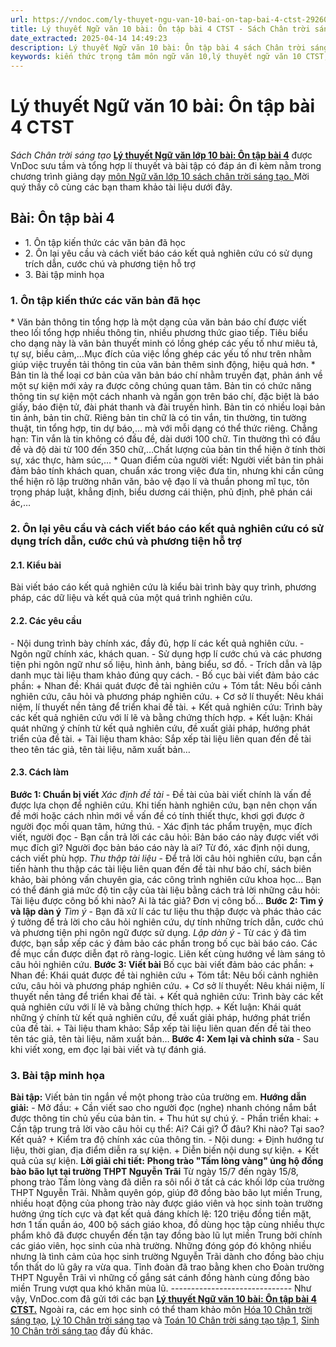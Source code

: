 ```yaml
---
url: https://vndoc.com/ly-thuyet-ngu-van-10-bai-on-tap-bai-4-ctst-292601
title: Lý thuyết Ngữ văn 10 bài: Ôn tập bài 4 CTST - Sách Chân trời sáng tạo - VnDoc.com
date_extracted: 2025-04-14 14:49:23
description: Lý thuyết Ngữ văn 10 bài: Ôn tập bài 4 sách Chân trời sáng tạo được VnDoc sưu tầm và giới thiệu  để tham khảo chuẩn bị cho bài giảng học kì mới sắp tới đây của mình.
keywords: kiến thức trọng tâm môn ngữ văn 10,lý thuyết ngữ văn 10 CTST,ngữ văn lớp 10,ôn tập lý thuyết văn lớp 10,lý thuyết môn ngữ văn 10,lý thuyết văn 10 CTST,Lý thuyết môn ngữ văn 10 bài Ôn tập bài 4,Ôn tập bài 4,trắc nghiệm ngữ văn 10 CTST,văn 10 chân trời sáng tạo
---
```


# Lý thuyết Ngữ văn 10 bài: Ôn tập bài 4 CTST
 _Sách Chân trời sáng tạo_
**[Lý thuyết Ngữ văn lớp 10 bài: Ôn tập bài 4](<https://vndoc.com/ly-thuyet-ngu-van-10-bai-on-tap-bai-4-ctst-292601>)** được VnDoc sưu tầm và tổng hợp lí thuyết và bài tập có đáp án đi kèm nằm trong chương trình giảng dạy [môn Ngữ văn lớp 10 sách chân trời sáng tạo. ](<https://vndoc.com/ngu-van-10-chan-troi-sang-tao-tap1>)Mời quý thầy cô cùng các bạn tham khảo tài liệu dưới đây.
## Bài: Ôn tập bài 4
  * 1\. Ôn tập kiến thức các văn bản đã học
  * 2\. Ôn lại yêu cầu và cách viết báo cáo kết quả nghiên cứu có sử dụng trích dẫn, cước chú và phương tiện hỗ trợ
  * 3\. Bài tập minh họa

### **1\. Ôn tập kiến thức các văn bản đã học**
\* Văn bản thông tin tổng hợp là một dạng của văn bản báo chí được viết theo lối tổng hợp nhiều thông tin, nhiều phương thức giao tiếp. Tiêu biểu cho dạng này là văn bản thuyết minh có lồng ghép các yếu tố như miêu tả, tự sự, biểu cảm,…Mục đích của việc lồng ghép các yếu tố như trên nhằm giúp việc truyền tải thông tin của văn bản thêm sinh động, hiệu quả hơn.
\* Bản tin là thể loại cơ bản của văn bản báo chí nhằm truyền đạt, phản ánh về một sự kiện mới xảy ra được công chúng quan tâm. Bản tin có chức năng thông tin sự kiện một cách nhanh và ngắn gọn trên báo chí, đặc biệt là báo giấy, báo điện tử, đài phát thanh và đài truyền hình. Bản tin có nhiều loại bản tin ảnh, bản tin chữ. Riêng bản tin chữ là có tin vắn, tin thường, tin tường thuật, tin tổng hợp, tin dự báo,… mà với mỗi dạng có thể thức riêng. Chẳng hạn: Tin vắn là tin không có đầu đề, dài dưới 100 chữ. Tin thường thì có đầu đề và độ dài từ 100 đến 350 chữ,…Chất lượng của bản tin thể hiện ở tính thời sự, xác thực, hàm súc,…
\* Quan điểm của người viết: Người viết bản tin phải đảm bảo tính khách quan, chuẩn xác trong việc đưa tin, nhưng khi cần cũng thể hiện rõ lập trường nhân văn, bảo vệ đạo lí và thuần phong mĩ tục, tôn trọng pháp luật, khẳng định, biểu dương cái thiện, phủ định, phê phán cái ác,…
### **2\. Ôn lại yêu cầu và cách viết báo cáo kết quả nghiên cứu có sử dụng trích dẫn, cước chú và phương tiện hỗ trợ**
#### **2.1. Kiểu bài**
Bài viết báo cáo kết quả nghiên cứu là kiểu bài trình bày quy trình, phương pháp, các dữ liệu và kết quả của một quá trình nghiên cứu.
#### **2.2. Các yêu cầu**
\- Nội dung trình bày chính xác, đầy đủ, hợp lí các kết quả nghiên cứu.
\- Ngôn ngữ chính xác, khách quan.
\- Sử dụng hợp lí cước chú và các phương tiện phi ngôn ngữ như số liệu, hình ảnh, bảng biểu, sơ đồ.
\- Trích dẫn và lập danh mục tài liệu tham khảo đúng quy cách.
\- Bố cục bài viết đảm bảo các phần:
\+ Nhan đề: Khái quát được đề tài nghiên cứu
\+ Tóm tắt: Nêu bối cảnh nghiên cứu, câu hỏi và phương pháp nghiên cứu.
\+ Cơ sở lí thuyết: Nêu khái niệm, lí thuyết nền tảng để triển khai đề tài.
\+ Kết quả nghiên cứu: Trình bày các kết quả nghiên cứu với lí lẽ và bằng chứng thích hợp.
\+ Kết luận: Khái quát những ý chính từ kết quả nghiên cứu, đề xuất giải pháp, hướng phát triển của đề tài.
\+ Tài liệu tham khảo: Sắp xếp tài liệu liên quan đến đề tài theo tên tác giả, tên tài liệu, năm xuất bản…
#### **2.3. Cách làm**
**Bước 1: Chuẩn bị viết**
 _Xác định đề tài_
\- Đề tài của bài viết chính là vấn đề được lựa chọn để nghiên cứu. Khi tiến hành nghiên cứu, bạn nên chọn vấn đề mới hoặc cách nhìn mới về vấn đề có tính thiết thực, khơi gợi được ở người đọc mối quan tâm, hứng thú.
\- Xác định tác phẩm truyện, mục đích viết, người đọc
\- Bạn cần trả lời các câu hỏi: Bản báo cáo này được viết với mục đích gì? Người đọc bản báo cáo này là ai? Từ đó, xác định nội dung, cách viết phù hợp.
_Thu thập tài liệu_
\- Để trả lời câu hỏi nghiên cứu, bạn cần tiến hành thu thập các tài liệu liên quan đến đề tài như báo chí, sách biên khảo, bài phỏng vấn chuyên gia, các công trình nghiên cứu khoa học... Bạn có thể đánh giá mức độ tin cậy của tài liệu bằng cách trả lời những câu hỏi: Tài liệu được công bố khi nào? Ai là tác giả? Đơn vị công bố...
**Bước 2: Tìm ý và lập dàn ý**
 _Tìm ý_
\- Bạn đã xử lí các tư liệu thu thập được và phác thảo các ý tưởng để trả lời cho câu hỏi nghiên cứu, dự tính những trích dẫn, cước chú và phương tiện phi ngôn ngữ được sử dụng.
_Lập dàn ý_
\- Từ các ý đã tìm được, bạn sắp xếp các ý đảm bảo các phần trong bố cục bài báo cáo. Các đề mục cần được diễn đạt rõ ràng-logic. Liên kết cùng hướng về làm sáng tỏ câu hỏi nghiên cứu.
**Bước 3: Viết bài**
Bố cục bài viết đảm bảo các phần:
\+ Nhan đề: Khái quát được đề tài nghiên cứu
\+ Tóm tắt: Nêu bối cảnh nghiên cứu, câu hỏi và phương pháp nghiên cứu.
\+ Cơ sở lí thuyết: Nêu khái niệm, lí thuyết nền tảng để triển khai đề tài.
\+ Kết quả nghiên cứu: Trình bày các kết quả nghiên cứu với lí lẽ và bằng chứng thích hợp.
\+ Kết luận: Khái quát những ý chính từ kết quả nghiên cứu, đề xuất giải pháp, hướng phát triển của đề tài.
\+ Tài liệu tham khảo: Sắp xếp tài liệu liên quan đến đề tài theo tên tác giả, tên tài liệu, năm xuất bản…
**Bước 4: Xem lại và chỉnh sửa**
\- Sau khi viết xong, em đọc lại bài viết và tự đánh giá.
### **3\. Bài tập minh họa**
**Bài tập:** Viết bản tin ngắn về một phong trào của trường em.
**Hướng dẫn giải:**
\- Mở đầu:
\+ Cần viết sao cho người đọc \(nghe\) nhanh chóng nắm bắt được thông tin chủ yếu của bản tin.
\+ Thu hút sự chú ý.
\- Phần triển khai:
\+ Cần tập trung trả lời vào câu hỏi cụ thể: Ai? Cái gì? Ở đâu? Khi nào? Tại sao? Kết quả?
\+ Kiểm tra độ chính xác của thông tin.
\- Nội dung:
\+ Định hướng tư liệu, thời gian, địa điểm diễn ra sự kiện.
\+ Diễn biến nội dung sự kiện.
\+ Kết quả của sự kiện.
**Lời giải chi tiết:**
**Phong trào "Tấm lòng vàng" ủng hộ đồng bào bão lụt tại trường THPT Nguyễn Trãi**
Từ ngày 15/7 đến ngày 15/8, phong trào Tấm lòng vàng đã diễn ra sôi nổi ở tất cả các khối lớp của trường THPT Nguyễn Trãi.
Nhằm quyên góp, giúp đỡ đồng bào bão lụt miền Trung, nhiều hoạt động của phong trào này được giáo viên và học sinh toàn trường hưởng ứng tích cực và đạt kết quả đáng khích lệ: 120 triệu đồng tiền mặt, hơn 1 tấn quần áo, 400 bộ sách giáo khoa, đồ dùng học tập cùng nhiều thực phẩm khô đã được chuyển đến tận tay đồng bào lũ lụt miền Trung bởi chính các giáo viên, học sinh của nhà trường. Những đóng góp đó không nhiều nhưng là tình cảm của học sinh trường Nguyễn Trãi dành cho đồng bào chịu tổn thất do lũ gây ra vừa qua.
Tỉnh đoàn đã trao bằng khen cho Đoàn trường THPT Nguyễn Trãi vì những cố gắng sát cánh đồng hành cùng đồng bào miền Trung vượt qua khó khăn mùa lũ.
_\------------------------------_
Như vậy, VnDoc.com đã gửi tới các bạn **[Lý thuyết Ngữ văn 10 bài: Ôn tập bài 4 CTST.](<https://vndoc.com/ly-thuyet-ngu-van-10-bai-on-tap-bai-4-ctst-292601>)** Ngoài ra, các em học sinh có thể tham khảo môn [Hóa 10 Chân trời sáng tạo](<https://vndoc.com/hoa-10-chan-troi-sang-tao>), [Lý 10 Chân trời sáng tạo](<https://vndoc.com/vat-ly-10-chan-troi-sang-tao>) và [Toán 10 Chân trời sáng tạo tập 1](<https://vndoc.com/toan-10-chan-troi-sang-tao-tap1>), [Sinh 10 Chân trời sáng tạo](<https://vndoc.com/sinh-hoc-10-chan-troi-sang-tao>) đầy đủ khác.

